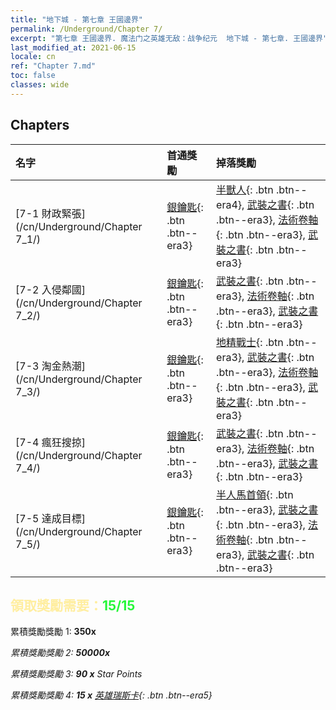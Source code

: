 ```yaml
---
title: "地下城 - 第七章 王國邊界"
permalink: /Underground/Chapter 7/
excerpt: "第七章 王國邊界. 魔法门之英雄无敌：战争纪元  地下城 - 第七章. 王國邊界"
last_modified_at: 2021-06-15
locale: cn
ref: "Chapter 7.md"
toc: false
classes: wide
---
```


## Chapters

  | 名字 |  首通獎勵 | 掉落獎勵 |
  |:------------|:------------|:------------| 
  | [7-1 財政緊張](/cn/Underground/Chapter 7_1/) | [銀鑰匙](/cn/Items/con_693/){: .btn .btn--era3} | [半獸人](/cn/Items/unt_219/){: .btn .btn--era4}, [武裝之書](/cn/Items/mat_32/){: .btn .btn--era3}, [法術卷軸](/cn/Items/con_694/){: .btn .btn--era3}, [武裝之書](/cn/Items/mat_25/){: .btn .btn--era3} |
  | [7-2 入侵鄰國](/cn/Underground/Chapter 7_2/) | [銀鑰匙](/cn/Items/con_693/){: .btn .btn--era3} | [武裝之書](/cn/Items/mat_32/){: .btn .btn--era3}, [法術卷軸](/cn/Items/con_694/){: .btn .btn--era3}, [武裝之書](/cn/Items/mat_25/){: .btn .btn--era3} |
  | [7-3 淘金熱潮](/cn/Underground/Chapter 7_3/) | [銀鑰匙](/cn/Items/con_693/){: .btn .btn--era3} | [地精戰士](/cn/Items/unt_217/){: .btn .btn--era3}, [武裝之書](/cn/Items/mat_32/){: .btn .btn--era3}, [法術卷軸](/cn/Items/con_694/){: .btn .btn--era3}, [武裝之書](/cn/Items/mat_25/){: .btn .btn--era3} |
  | [7-4 瘋狂搜掠](/cn/Underground/Chapter 7_4/) | [銀鑰匙](/cn/Items/con_693/){: .btn .btn--era3} | [武裝之書](/cn/Items/mat_32/){: .btn .btn--era3}, [法術卷軸](/cn/Items/con_694/){: .btn .btn--era3}, [武裝之書](/cn/Items/mat_25/){: .btn .btn--era3} |
  | [7-5 達成目標](/cn/Underground/Chapter 7_5/) | [銀鑰匙](/cn/Items/con_693/){: .btn .btn--era3} | [半人馬首領](/cn/Items/unt_199/){: .btn .btn--era3}, [武裝之書](/cn/Items/mat_32/){: .btn .btn--era3}, [法術卷軸](/cn/Items/con_694/){: .btn .btn--era3}, [武裝之書](/cn/Items/mat_25/){: .btn .btn--era3} |


## <span style="color: #ffeea0">   領取獎勵需要：</span><span style="color: #27f73a">15/15</span>

 累積獎勵獎勵 1:  **350x** <i class="fas fa-gem"/>

 累積獎勵獎勵 2:  **50000x** <i class="fas fa-coins"/>

 累積獎勵獎勵 3: **90 x** Star Points

 累積獎勵獎勵 4: **15 x** [英雄瑞斯卡](/cn/Items/her_384/){: .btn .btn--era5}

